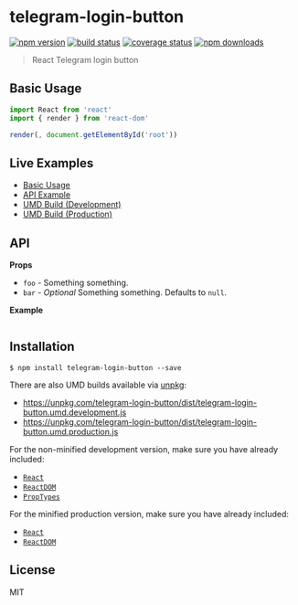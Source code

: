 # telegram-login-button

[![npm version][npmv-image]][npmv-url]
[![build status][travis-image]][travis-url]
[![coverage status][codecov-image]][codecov-url]
[![npm downloads][npmd-image]][npmd-url]

> React Telegram login button

## Basic Usage

```jsx
import React from 'react'
import { render } from 'react-dom'

render(, document.getElementById('root'))
```

## Live Examples

- [Basic Usage](https://codesandbox.io/)
- [API Example](https://codesandbox.io/)
- [UMD Build (Development)](https://codesandbox.io/)
- [UMD Build (Production)](https://codesandbox.io/)

## API

**Props**

- `foo` - Something something.
- `bar` - _Optional_ Something something. Defaults to `null`.

**Example**

```jsx
```

## Installation

```
$ npm install telegram-login-button --save
```

There are also UMD builds available via [unpkg](https://unpkg.com/):

- https://unpkg.com/telegram-login-button/dist/telegram-login-button.umd.development.js
- https://unpkg.com/telegram-login-button/dist/telegram-login-button.umd.production.js

For the non-minified development version, make sure you have already included:

- [`React`](https://unpkg.com/react/umd/react.development.js)
- [`ReactDOM`](https://unpkg.com/react-dom/umd/react-dom.development.js)
- [`PropTypes`](https://unpkg.com/prop-types/prop-types.js)

For the minified production version, make sure you have already included:

- [`React`](https://unpkg.com/react/umd/react.production.min.js)
- [`ReactDOM`](https://unpkg.com/react-dom/umd/react-dom.production.min.js)

## License

MIT

[travis-image]: https://img.shields.io/travis/bardiarastin/telegram-login-button/master.svg?style=flat-square
[travis-url]: https://travis-ci.org/bardiarastin/telegram-login-button
[codecov-image]: https://img.shields.io/codecov/c/github/bardiarastin/telegram-login-button.svg?style=flat-square
[codecov-url]: https://codecov.io/gh/bardiarastin/telegram-login-button
[npmv-image]: https://img.shields.io/npm/v/telegram-login-button.svg?style=flat-square
[npmv-url]: https://www.npmjs.com/package/telegram-login-button
[npmd-image]: https://img.shields.io/npm/dm/telegram-login-button.svg?style=flat-square
[npmd-url]: https://www.npmjs.com/package/telegram-login-button
